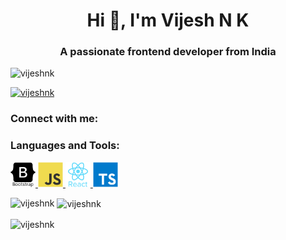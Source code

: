 <h1 align="center">Hi 👋, I'm Vijesh N K</h1>
<h3 align="center">A passionate frontend developer from India</h3>

<p align="left"> <img src="https://komarev.com/ghpvc/?username=vijeshnk&label=Profile%20views&color=0e75b6&style=flat" alt="vijeshnk" /> </p>

<p align="left"> <a href="https://github.com/ryo-ma/github-profile-trophy"><img src="https://github-profile-trophy.vercel.app/?username=vijeshnk" alt="vijeshnk" /></a> </p>

<h3 align="left">Connect with me:</h3>
<p align="left">
</p>

<h3 align="left">Languages and Tools:</h3>
<p align="left"> <a href="https://getbootstrap.com" target="_blank" rel="noreferrer"> <img src="https://raw.githubusercontent.com/devicons/devicon/master/icons/bootstrap/bootstrap-plain-wordmark.svg" alt="bootstrap" width="40" height="40"/> </a> <a href="https://developer.mozilla.org/en-US/docs/Web/JavaScript" target="_blank" rel="noreferrer"> <img src="https://raw.githubusercontent.com/devicons/devicon/master/icons/javascript/javascript-original.svg" alt="javascript" width="40" height="40"/> </a> <a href="https://reactjs.org/" target="_blank" rel="noreferrer"> <img src="https://raw.githubusercontent.com/devicons/devicon/master/icons/react/react-original-wordmark.svg" alt="react" width="40" height="40"/> </a> <a href="https://www.typescriptlang.org/" target="_blank" rel="noreferrer"> <img src="https://raw.githubusercontent.com/devicons/devicon/master/icons/typescript/typescript-original.svg" alt="typescript" width="40" height="40"/> </a> </p>

<p><img align="left" src="https://github-readme-stats.vercel.app/api/top-langs?username=vijeshnk&show_icons=true&locale=en&layout=compact" alt="vijeshnk" /></p>

<p>&nbsp;<img align="center" src="https://github-readme-stats.vercel.app/api?username=vijeshnk&show_icons=true&locale=en" alt="vijeshnk" /></p>

<p><img align="center" src="https://github-readme-streak-stats.herokuapp.com/?user=vijeshnk&" alt="vijeshnk" /></p>
